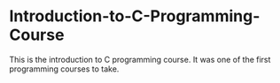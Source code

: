 # Introduction-to-C-Programming-Course
This is the introduction to C programming course. It was one of the first programming courses to take.
